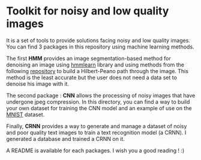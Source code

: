 # Toolkit for noisy and low quality images

It is a set of tools to provide solutions facing noisy and low quality images. You can find 3 packages in this repository using machine learning methods. 

The first **HMM** provides an image segmentation-based method for denoising an image using [hmmlearn](https://github.com/hmmlearn/hmmlearn) library and using methods from the following [repository](https://github.com/jakubcerveny/gilbert) to build a Hilbert-Peano path through the image. This method is the least accurate but the user does not need a data set to denoise his image with it. 

The second package : **CNN** allows the processing of noisy images that have undergone jpeg compression. In this directory, you can find a way to build your own dataset for training the CNN model and an example of use on the [MNIST](https://en.wikipedia.org/wiki/MNIST_database) dataset. 

Finally, **CRNN** provides a way to generate and manage a dataset of noisy and poor quality text images to train a text recognition model (a CRNN). I generated a database and trained a CRNN on it.

A README is available for each packages. I wish you a good reading ! :)



